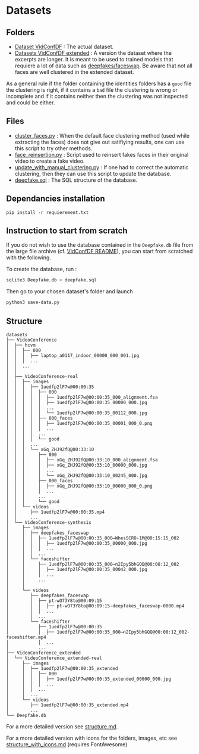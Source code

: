 ﻿# Datasets

## Folders

* [Dataset VidConfDF](./datasets/VideoConference/README.md) : The actual dataset.
* [Datasets VidConfDF extended](./datasets/VideoConference_extended/README.md) : A version the dataset where the excerpts are longer. It is meant to be used to trained models that requiere a lot of data such as [deepfakes/faceswap](https://github.com/deepfakes/faceswap). Be aware that not all faces are well clustered in the extended dataset.

As a general rule if the folder containing the identities folders has a `good` file the clustering is right, if it contains a `bad` file the clustering is wrong or incomplete and if it contains neither then the clustering was not inspected and could be either.

## Files

* [cluster_faces.py](./cluster_faces.py) : When the default face clustering method (used while extracting the faces) does not give out satifiying results, one can use this script to try other methods.
* [face_reinsertion.py](./face_reinsertion.py) : Script used to reinsert fakes faces in their original video to create a fake video.
* [update_with_manual_clustering.py](./update_with_manual_clustering.py) : If one had to correct the automatic clustering, then they can use this script to update the database.
* [deepfake.sql](./deepfake.sql) : The SQL structure of the database. 

## Dependancies installation

```
pip install -r requierement.txt
```

## Instruction to start from scratch
If you do not wish to use the database contained in the `Deepfake.db` file from the large file archive (cf. [VidConfDF README](../README.md)), you can start from scratched with the following.

To create the database, run :
```bash
sqlite3 Deepfake.db < deepfake.sql
```

Then go to your chosen dataset's folder and launch 
```bash
python3 save-data.py
```

## Structure

```
datasets
├── VideoConference
│  ├── hcvm
│  │  ├── 000
│  │  │  ├── laptop_a0117_indoor_00000_000_001.jpg
│  │  │  ...
│  │  ...
│  │
│  ├── VideoConference-real
│  │  ├── images
│  │  │  ├── 1uedfp2lF7w@00:00:35
│  │  │  │  ├── 000
│  │  │  │  │  ├── 1uedfp2lF7w@00:00:35_000_alignment.fsa
│  │  │  │  │  ├── 1uedfp2lF7w@00:00:35_00000_000.jpg
│  │  │  │  │  ...
│  │  │  │  │  └── 1uedfp2lF7w@00:00:35_00112_000.jpg
│  │  │  │  ├── 000_faces
│  │  │  │  │  ├── 1uedfp2lF7w@00:00:35_00001_000_0.png
│  │  │  │  │  ...
│  │  │  │  ...
│  │  │  │  └── good
│  │  │  ...
│  │  │  └── xGq_ZHJ92fQ@00:33:10
│  │  │     ├── 000
│  │  │     │  ├── xGq_ZHJ92fQ@00:33:10_000_alignment.fsa
│  │  │     │  ├── xGq_ZHJ92fQ@00:33:10_00000_000.jpg
│  │  │     │  ...
│  │  │     │  └── xGq_ZHJ92fQ@00:33:10_00245_000.jpg
│  │  │     ├── 000_faces
│  │  │     │  ├── xGq_ZHJ92fQ@00:33:10_00000_000_0.png
│  │  │     │  ...
│  │  │     ...
│  │  │     └── good
│  │  └── videos
│  │     ├── 1uedfp2lF7w@00:00:35.mp4
│  │     ...
│  └── VideoConference-synthesis
│     ├── images
│     │  ├── deepfakes_faceswap
│     │  │  ├── 1uedfp2lF7w@00:00:35_000⟶WhesSCRO-1M@00:15:15_002
│     │  │  │  ├── 1uedfp2lF7w@00:00:35_00000_000.jpg
│     │  │  │  ...
│     │  │  ...
│     │  └── faceshifter
│     │     ├── 1uedfp2lF7w@00:00:35_000⟶n2Ipy5bhGQQ@00:08:12_002
│     │     │  ├── 1uedfp2lF7w@00:00:35_00042_000.jpg
│     │     │  ...
│     │     ...
│     │
│     └── videos
│        ├── deepfakes_faceswap
│        │  ├── pt-wO73Y8to@00:09:15
│        │  │  ├── pt-wO73Y8to@00:09:15-deepfakes_faceswap-0000.mp4
│        │  │  ...
│        │  ...
│        └── faceshifter
│           ├── 1uedfp2lF7w@00:00:35
│           │  ├── 1uedfp2lF7w@00:00:35_000⟶n2Ipy5bhGQQ@00:08:12_002-faceshifter.mp4
│           │  ...
│           ...
├── VideoConference_extended
│  └── VideoConference_extended-real
│     ├── images
│     │  ├── 1uedfp2lF7w@00:00:35_extended
│     │  │  ├── 000
│     │  │  │  ├── 1uedfp2lF7w@00:00:35_extended_00000_000.jpg
│     │  │  │  ...
│     │  │  ...
│     │  ...
│     └── videos
│        ├── 1uedfp2lF7w@00:00:35_extended.mp4
│        ...
└── Deepfake.db
```
For a more detailed version see [structure.md](./structure.md). 

For a more detailed version with icons for the folders, images, etc see [structure_with_icons.md](./structure_with_icons.md) (requires FontAwesome)
